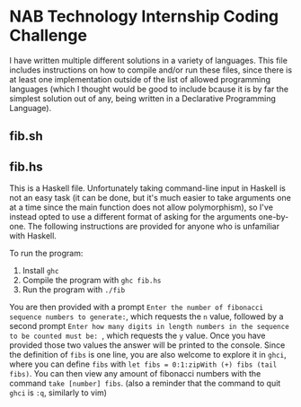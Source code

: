 <!--- This readme is in standard .md format and can be viewed in any normal markdown viewer (or simply as plaintext if you can't be bothered). I've provided it for convenience to allow easy reference to all the solutions I have provided. -->
# NAB Technology Internship Coding Challenge
I have written multiple different solutions in a variety of languages. This file includes instructions on how to compile and/or run these files, since there is at least one implementation outside of the list of allowed programming languages (which I thought would be good to include bcause it is by far the simplest solution out of any, being written in a Declarative Programming Language).

## fib.sh


## fib.hs
This is a Haskell file. Unfortunately taking command-line input in Haskell is not an easy task (it can be done, but it's much easier to take arguments one at a time since the main function does not allow polymorphism), so I've instead opted to use a different format of asking for the arguments one-by-one. 
The following instructions are provided for anyone who is unfamiliar with Haskell.

To run the program:
1. Install `ghc`
2. Compile the program with `ghc fib.hs`
3. Run the program with `./fib`

You are then provided with a prompt `Enter the number of fibonacci sequence numbers to generate:`, which requests the `n` value, followed by a second prompt `Enter how many digits in length numbers in the sequence to be counted must be: `, which requests the `y` value.
Once you have provided those two values the answer will be printed to the console.
Since the definition of `fibs` is one line, you are also welcome to explore it in `ghci`, where you can define `fibs` with `let fibs = 0:1:zipWith (+) fibs (tail fibs)`.
You can then view any amount of fibonacci numbers with the command `take [number] fibs`.
(also a reminder that the command to quit `ghci` is `:q`, similarly to vim)